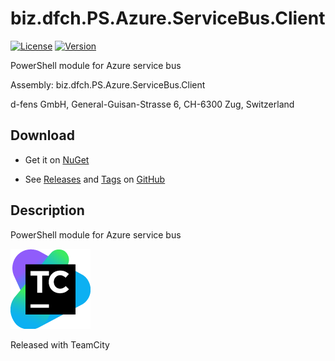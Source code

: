 # biz.dfch.PS.Azure.ServiceBus.Client
[![License](https://img.shields.io/badge/license-Apache%20License%202.0-blue.svg)](https://github.com/dfensgmbh/biz.dfch.PS.Azure.ServiceBus.Client/blob/master/LICENSE)
[![Version](https://img.shields.io/nuget/v/biz.dfch.PS.Azure.ServiceBus.Client.svg)](https://www.nuget.org/packages/biz.dfch.PS.Azure.ServiceBus.Client/)

PowerShell module for Azure service bus

Assembly: biz.dfch.PS.Azure.ServiceBus.Client

d-fens GmbH, General-Guisan-Strasse 6, CH-6300 Zug, Switzerland

## Download

* Get it on [NuGet](https://www.nuget.org/packages/biz.dfch.PS.Azure.ServiceBus.Client/)

* See [Releases](https://github.com/dfensgmbh/biz.dfch.PS.Azure.ServiceBus.Client/releases) and [Tags](https://github.com/dfensgmbh/biz.dfch.PS.Azure.ServiceBus.Client/tags) on [GitHub](https://github.com/dfensgmbh/biz.dfch.PS.Azure.ServiceBus.Client)

## Description

PowerShell module for Azure service bus

[![TeamCity Logo](https://github.com/dfensgmbh/biz.dfch.CS.Activiti.Client/blob/develop/TeamCity.png)](https://www.jetbrains.com/teamcity/)

Released with TeamCity
